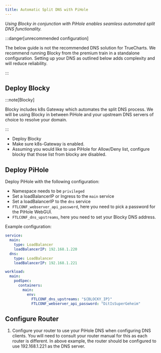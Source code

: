 ```yaml
---
title: Automatic Split DNS with PiHole
---
```


_Using Blocky in conjunction with PiHole enables seamless automated split DNS functionality._

:::danger[unrecommended configuration]

The below guide is not the recommended DNS solution for TrueCharts. We recommend running Blocky from the premium train in a standalone configuration. Setting up your DNS as outlined below adds complexity and will reduce reliability.

:::

## Deploy Blocky

:::note[Blocky]

Blocky includes k8s Gateway which automates the split DNS process. We will be using Blocky in between PiHole and your upstream DNS servers of choice to resolve your domain.

:::

- Deploy Blocky
- Make sure k8s-Gateway is enabled.
- Assuming you would like to use PiHole for Allow/Deny list, configure blocky that those list from blocky are disabled.

## Deploy PiHole

Deploy PiHole with the following configuration:

- Namespace needs to be `privileged`
- Set a loadBalancerIP or Ingress to the `main` service
- Set a loadBalancerIP to the `dns` service
- `FTLCONF_webserver_api_password`, here you need to pick a password for the PiHole WebGUI.
- `FTLCONF_dns_upstreams`, here you need to set your Blocky DNS address.

Example configuration:
```yaml
service:
  main:
    type: LoadBalancer
    loadBalancerIP: 192.168.1.220
  dns:
    type: LoadBalancer
    loadBalancerIP: 192.168.1.221

workload:
  main:
    podSpec:
      containers:
        main:
          env:
            FTLCONF_dns_upstreams: "${BLOCKY_IP}"
            FTLCONF_webserver_api_password: "DitIsSuperGeheim"
```

## Configure Router

1. Configure your router to use your PiHole DNS when configuring DNS clients. You will need to consult your router manual for this as each router is different. 
In above example, the router should be configured to use 192.168.1.221 as the DNS server. 
